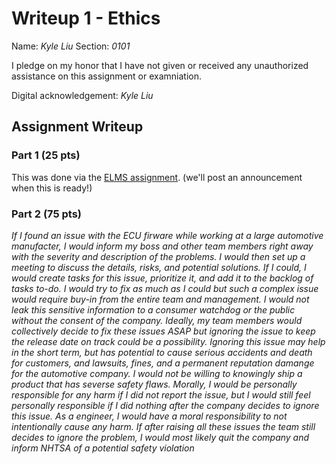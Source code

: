 # Writeup 1 - Ethics

Name: *Kyle Liu*
Section: *0101*

I pledge on my honor that I have not given or received any unauthorized assistance on this assignment or examniation.

Digital acknowledgement: *Kyle Liu*

## Assignment Writeup

### Part 1 (25 pts)

This was done via the [ELMS assignment](). (we'll post an announcement when this is ready!)

### Part 2 (75 pts)

*If I found an issue with the ECU firware while working at a large automotive manufacter, I would inform my boss and other team members right away with the severity and description of the problems. I would then set up a meeting to discuss the details, risks, and potential solutions. If I could, I would create tasks for this issue, prioritize it, and add it to the backlog of tasks to-do. I would try to fix as much as I could but such a complex issue would require buy-in from the entire team and management. I would not leak this sensitive information to a consumer watchdog or the public without the consent of the company. Ideally, my team members would collectively decide to fix these issues ASAP but ignoring the issue to keep the release date on track could be a possibility. Ignoring this issue may help in the short term, but has potential to cause serious accidents and death for customers, and lawsuits, fines, and a permanent reputation damange for the automotive company. I would not be willing to knowingly ship a product that has severse safety flaws. Morally, I would be personally responsible for any harm if I did not report the issue, but I would still feel personally responsible if I did nothing after the company decides to ignore this issue. As a engineer, I would have a moral responsibility to not intentionally cause any harm. If after raising all these issues the team still decides to ignore the problem, I would most likely quit the company and inform NHTSA of a potential safety violation*
